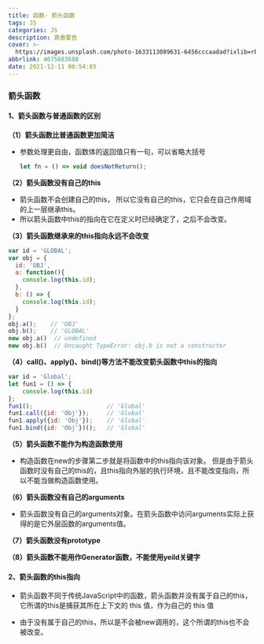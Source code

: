 ```yaml
---
title: 函数- 箭头函数
tags: JS
categories: JS
description: 真香警告
cover: >-
  https://images.unsplash.com/photo-1633113089631-6456cccaadad?ixlib=rb-1.2.1&ixid=MnwxMjA3fDF8MHxwaG90by1wYWdlfHx8fGVufDB8fHx8&auto=format&fit=crop&w=1170&q=80
abbrlink: 4075683688
date: 2021-12-11 00:54:03
---
```


### 箭头函数

#### 1、箭头函数与普通函数的区别 ####

**（1）箭头函数比普通函数更加简洁**

* 参数处理更自由，函数体的返回值只有一句，可以省略大括号

  ```js
  let fn = () => void doesNotReturn();
  ```

**（2）箭头函数没有自己的this**

* 箭头函数不会创建自己的this， 所以它没有自己的this，它只会在自己作用域的上一层继承this。
* 所以箭头函数中this的指向在它在定义时已经确定了，之后不会改变。

**（3）箭头函数继承来的this指向永远不会改变**

```javascript
var id = 'GLOBAL';
var obj = {
  id: 'OBJ',
  a: function(){
    console.log(this.id);
  },
  b: () => {
    console.log(this.id);
  }
};
obj.a();    // 'OBJ'
obj.b();    // 'GLOBAL'
new obj.a()  // undefined
new obj.b()  // Uncaught TypeError: obj.b is not a constructor
```

**（4）call()、apply()、bind()等方法不能改变箭头函数中this的指向**

```javascript
var id = 'Global';
let fun1 = () => {
    console.log(this.id)
};
fun1();                     // 'Global'
fun1.call({id: 'Obj'});     // 'Global'
fun1.apply({id: 'Obj'});    // 'Global'
fun1.bind({id: 'Obj'})();   // 'Global'
```

**（5）箭头函数不能作为构造函数使用**

* 构造函数在new的步骤第二步就是将函数中的this指向该对象。 但是由于箭头函数时没有自己的this的，且this指向外层的执行环境，且不能改变指向，所以不能当做构造函数使用。

**（6）箭头函数没有自己的arguments**

* 箭头函数没有自己的arguments对象。在箭头函数中访问arguments实际上获得的是它外层函数的arguments值。

**（7）箭头函数没有prototype**

**（8）箭头函数不能用作Generator函数，不能使用yeild关键字**

#### 2、箭头函数的this指向 ####

* 箭头函数不同于传统JavaScript中的函数，箭头函数并没有属于⾃⼰的this，它所谓的this是捕获其所在上下⽂的 this 值，作为⾃⼰的 this 值

* 由于没有属于⾃⼰的this，所以是不会被new调⽤的，这个所谓的this也不会被改变。